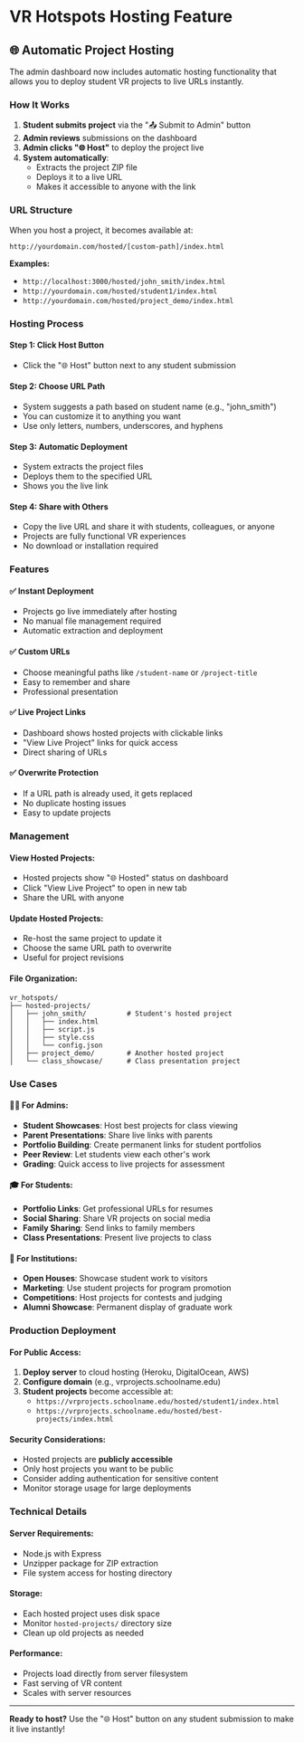 # VR Hotspots Hosting Feature

## 🌐 Automatic Project Hosting

The admin dashboard now includes automatic hosting functionality that allows you to deploy student VR projects to live URLs instantly.

### How It Works

1. **Student submits project** via the "📤 Submit to Admin" button
2. **Admin reviews** submissions on the dashboard
3. **Admin clicks "🌐 Host"** to deploy the project live
4. **System automatically**:
   - Extracts the project ZIP file
   - Deploys it to a live URL
   - Makes it accessible to anyone with the link

### URL Structure

When you host a project, it becomes available at:
```
http://yourdomain.com/hosted/[custom-path]/index.html
```

**Examples:**
- `http://localhost:3000/hosted/john_smith/index.html`
- `http://yourdomain.com/hosted/student1/index.html`
- `http://yourdomain.com/hosted/project_demo/index.html`

### Hosting Process

#### Step 1: Click Host Button
- Click the "🌐 Host" button next to any student submission

#### Step 2: Choose URL Path
- System suggests a path based on student name (e.g., "john_smith")
- You can customize it to anything you want
- Use only letters, numbers, underscores, and hyphens

#### Step 3: Automatic Deployment
- System extracts the project files
- Deploys them to the specified URL
- Shows you the live link

#### Step 4: Share with Others
- Copy the live URL and share it with students, colleagues, or anyone
- Projects are fully functional VR experiences
- No download or installation required

### Features

#### ✅ **Instant Deployment**
- Projects go live immediately after hosting
- No manual file management required
- Automatic extraction and deployment

#### ✅ **Custom URLs**
- Choose meaningful paths like `/student-name` or `/project-title`
- Easy to remember and share
- Professional presentation

#### ✅ **Live Project Links**
- Dashboard shows hosted projects with clickable links
- "View Live Project" links for quick access
- Direct sharing of URLs

#### ✅ **Overwrite Protection**
- If a URL path is already used, it gets replaced
- No duplicate hosting issues
- Easy to update projects

### Management

#### **View Hosted Projects:**
- Hosted projects show "🌐 Hosted" status on dashboard
- Click "View Live Project" to open in new tab
- Share the URL with anyone

#### **Update Hosted Projects:**
- Re-host the same project to update it
- Choose the same URL path to overwrite
- Useful for project revisions

#### **File Organization:**
```
vr_hotspots/
├── hosted-projects/
│   ├── john_smith/          # Student's hosted project
│   │   ├── index.html
│   │   ├── script.js
│   │   ├── style.css
│   │   └── config.json
│   ├── project_demo/        # Another hosted project
│   └── class_showcase/      # Class presentation project
```

### Use Cases

#### **👨‍💼 For Admins:**
- **Student Showcases**: Host best projects for class viewing
- **Parent Presentations**: Share live links with parents
- **Portfolio Building**: Create permanent links for student portfolios
- **Peer Review**: Let students view each other's work
- **Grading**: Quick access to live projects for assessment

#### **🎓 For Students:**
- **Portfolio Links**: Get professional URLs for resumes
- **Social Sharing**: Share VR projects on social media
- **Family Sharing**: Send links to family members
- **Class Presentations**: Present live projects to class

#### **🏫 For Institutions:**
- **Open Houses**: Showcase student work to visitors
- **Marketing**: Use student projects for program promotion
- **Competitions**: Host projects for contests and judging
- **Alumni Showcase**: Permanent display of graduate work

### Production Deployment

#### **For Public Access:**
1. **Deploy server** to cloud hosting (Heroku, DigitalOcean, AWS)
2. **Configure domain** (e.g., vrprojects.schoolname.edu)
3. **Student projects** become accessible at:
   - `https://vrprojects.schoolname.edu/hosted/student1/index.html`
   - `https://vrprojects.schoolname.edu/hosted/best-projects/index.html`

#### **Security Considerations:**
- Hosted projects are **publicly accessible**
- Only host projects you want to be public
- Consider adding authentication for sensitive content
- Monitor storage usage for large deployments

### Technical Details

#### **Server Requirements:**
- Node.js with Express
- Unzipper package for ZIP extraction
- File system access for hosting directory

#### **Storage:**
- Each hosted project uses disk space
- Monitor `hosted-projects/` directory size
- Clean up old projects as needed

#### **Performance:**
- Projects load directly from server filesystem
- Fast serving of VR content
- Scales with server resources

---

**Ready to host?** Use the "🌐 Host" button on any student submission to make it live instantly!
